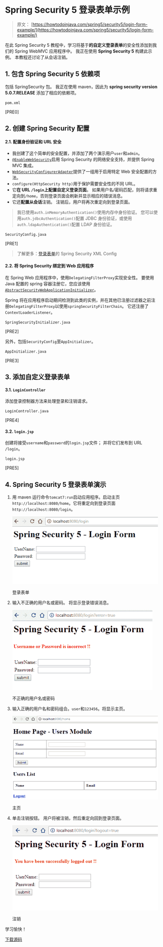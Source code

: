 # Spring Security 5 登录表单示例

> 原文： [https://howtodoinjava.com/spring5/security5/login-form-example/](https://howtodoinjava.com/spring5/security5/login-form-example/)

在此 Spring Security 5 教程中，学习将基于**的自定义登录表单**的安全性添加到我们的 Spring WebMVC 应用程序中。 我正在使用 **Spring Security 5** 构建此示例。 本教程还讨论了从会话注销。

## 1\. 包含 Spring Security 5 依赖项

包括 SpringSecurity 包。 我正在使用 maven，因此为 **spring security version 5.0.7.RELEASE** 添加了相应的依赖项。

`pom.xml`

[PRE0]

## 2\. 创建 Spring Security 配置

#### 2.1. 配置身份验证和 URL 安全

*   我创建了这个简单的安全配置，并添加了两个演示用户`user`和`admin`。
*   [`@EnableWebSecurity`](https://docs.spring.io/spring-security/site/docs/4.2.5.RELEASE/apidocs/org/springframework/security/config/annotation/web/configuration/EnableWebSecurity.html)启用 Spring Security 的网络安全支持，并提供 Spring MVC 集成。
*   [`WebSecurityConfigurerAdapter`](https://docs.spring.io/spring-security/site/docs/4.2.5.RELEASE/apidocs/org/springframework/security/config/annotation/web/configuration/WebSecurityConfigurerAdapter.html)提供了一组用于启用特定 Web 安全配置的方法。
*   `configure(HttpSecurity http)`用于保护需要安全性的不同 URL。
*   它**在 URL `/login`上配置自定义登录页面**。 如果用户名/密码匹配，则将请求重定向到`/home`，否则登录页面会刷新并显示相应的错误消息。
*   它还**配置从会话**注销。 注销后，用户将再次重定向到登录页面。

> 我已使用`auth.inMemoryAuthentication()`使用内存中身份验证。 您可以使用`auth.jdbcAuthentication()`配置 JDBC 身份验证，或使用`auth.ldapAuthentication()`配置 LDAP 身份验证。

`SecurityConfig.java`

[PRE1]

> 了解更多：[登录表单](https://howtodoinjava.com/spring-security/login-form-based-spring-3-security-example/)的 Spring Security XML Config

#### 2.2. 将 Spring Security 绑定到 Web 应用程序

在 Spring Web 应用程序中，使用`DelegatingFilterProxy`实现安全性。 要使用 Java 配置的 spring 容器注册它，您应该使用[`AbstractSecurityWebApplicationInitializer`](https://docs.spring.io/spring-security/site/docs/4.2.4.RELEASE/apidocs/org/springframework/security/web/context/AbstractSecurityWebApplicationInitializer.html)。

Spring 将在应用程序启动期间检测到此类的实例，并在其他已注册过滤器之前注册`DelegatingFilterProxy`以使用`springSecurityFilterChain`。 它还注册了`ContextLoaderListener`。

`SpringSecurityInitializer.java`

[PRE2]

另外，包括`SecurityConfig`至`AppInitializer`。

`AppInitializer.java`

[PRE3]

## 3\. 添加自定义登录表单

#### 3.1. `LoginController`

添加登录控制器方法来处理登录和注销请求。

`LoginController.java`

[PRE4]

#### 3.2. `login.jsp`

创建将接受`username`和`password`的`login.jsp`文件； 并将它们发布到 URL `/login`。

`login.jsp`

[PRE5]

## 4\. Spring Security 5 登录表单演示

1.  用 maven 运行命令`tomcat7:run`启动应用程序。启动主页`http://localhost:8080/home`。它将重定向到登录页面`http://localhost:8080/login`。

    ![Login Form](img/64d26da066a4528c94317ad54880431d.jpg)

    登录表单

2.  输入不正确的用户名或密码。 将显示登录错误消息。

    ![Incorrect username or password](img/83c8c9a85266cde43b691e76a7f8112f.jpg)

    不正确的用户名或密码

3.  输入正确的用户名和密码组合。`user`和`123456`。将显示主页。

    ![Home Page](img/11960cbd1343c17ad25ce5586d9bc984.jpg)

    主页

4.  单击注销按钮。 用户将被注销，然后重定向回到登录页面。

    ![Logged Out](img/539606ce717c9fb0197b1be28af5fded.jpg)

    注销

学习愉快！

[下载源码](https://github.com/lokeshgupta1981/spring-webmvc)